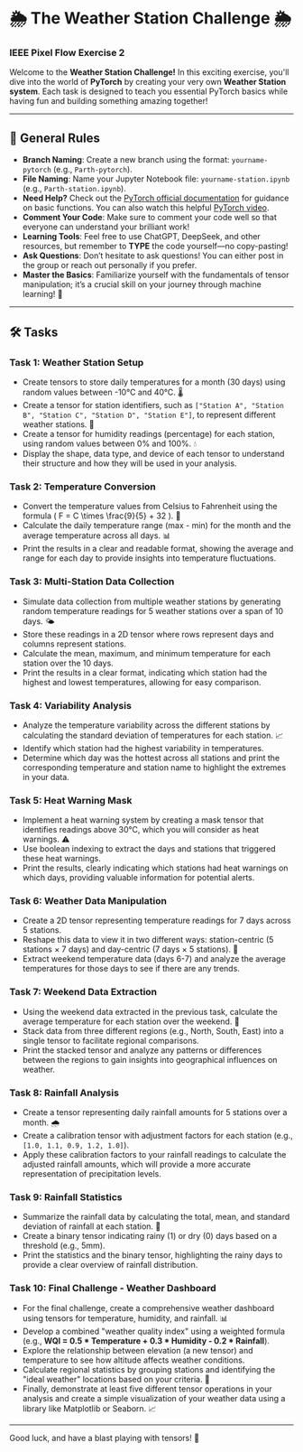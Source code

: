 # 🌦️ The Weather Station Challenge 🌦️
### IEEE Pixel Flow Exercise 2

Welcome to the **Weather Station Challenge!** In this exciting exercise, you'll dive into the world of **PyTorch** by creating your very own **Weather Station system**. Each task is designed to teach you essential PyTorch basics while having fun and building something amazing together!

---

## 🚀 General Rules
- **Branch Naming**: Create a new branch using the format: `yourname-pytorch` (e.g., `Parth-pytorch`).
- **File Naming**: Name your Jupyter Notebook file: `yourname-station.ipynb` (e.g., `Parth-station.ipynb`).
- **Need Help?** Check out the [PyTorch official documentation](https://pytorch.org/docs/stable/index.html) for guidance on basic functions. You can also watch this helpful [PyTorch video](https://youtu.be/Z_ikDlimN6A?feature=shared).
- **Comment Your Code**: Make sure to comment your code well so that everyone can understand your brilliant work!
- **Learning Tools**: Feel free to use ChatGPT, DeepSeek, and other resources, but remember to **TYPE** the code yourself—no copy-pasting!
- **Ask Questions**: Don’t hesitate to ask questions! You can either post in the group or reach out personally if you prefer.
- **Master the Basics**: Familiarize yourself with the fundamentals of tensor manipulation; it’s a crucial skill on your journey through machine learning! 🌟

---

## 🛠️ Tasks

### Task 1: Weather Station Setup
- Create tensors to store daily temperatures for a month (30 days) using random values between -10°C and 40°C. 🌡️
- Create a tensor for station identifiers, such as `["Station A", "Station B", "Station C", "Station D", "Station E"]`, to represent different weather stations. 🏢
- Create a tensor for humidity readings (percentage) for each station, using random values between 0% and 100%. 💧
- Display the shape, data type, and device of each tensor to understand their structure and how they will be used in your analysis.

### Task 2: Temperature Conversion
- Convert the temperature values from Celsius to Fahrenheit using the formula \( F = C \times \frac{9}{5} + 32 \). 🔄
- Calculate the daily temperature range (max - min) for the month and the average temperature across all days. 📊
- Print the results in a clear and readable format, showing the average and range for each day to provide insights into temperature fluctuations.

### Task 3: Multi-Station Data Collection
- Simulate data collection from multiple weather stations by generating random temperature readings for 5 weather stations over a span of 10 days. 🌤️
- Store these readings in a 2D tensor where rows represent days and columns represent stations.
- Calculate the mean, maximum, and minimum temperature for each station over the 10 days.
- Print the results in a clear format, indicating which station had the highest and lowest temperatures, allowing for easy comparison.

### Task 4: Variability Analysis
- Analyze the temperature variability across the different stations by calculating the standard deviation of temperatures for each station. 📈
- Identify which station had the highest variability in temperatures.
- Determine which day was the hottest across all stations and print the corresponding temperature and station name to highlight the extremes in your data.

### Task 5: Heat Warning Mask
- Implement a heat warning system by creating a mask tensor that identifies readings above 30°C, which you will consider as heat warnings. ⚠️
- Use boolean indexing to extract the days and stations that triggered these heat warnings.
- Print the results, clearly indicating which stations had heat warnings on which days, providing valuable information for potential alerts.

### Task 6: Weather Data Manipulation
- Create a 2D tensor representing temperature readings for 7 days across 5 stations.
- Reshape this data to view it in two different ways: station-centric (5 stations × 7 days) and day-centric (7 days × 5 stations). 📅
- Extract weekend temperature data (days 6-7) and analyze the average temperatures for those days to see if there are any trends.

### Task 7: Weekend Data Extraction
- Using the weekend data extracted in the previous task, calculate the average temperature for each station over the weekend. 🛌
- Stack data from three different regions (e.g., North, South, East) into a single tensor to facilitate regional comparisons.
- Print the stacked tensor and analyze any patterns or differences between the regions to gain insights into geographical influences on weather.

### Task 8: Rainfall Analysis
- Create a tensor representing daily rainfall amounts for 5 stations over a month. 🌧️
- Create a calibration tensor with adjustment factors for each station (e.g., `[1.0, 1.1, 0.9, 1.2, 1.0]`).
- Apply these calibration factors to your rainfall readings to calculate the adjusted rainfall amounts, which will provide a more accurate representation of precipitation levels.

### Task 9: Rainfall Statistics
- Summarize the rainfall data by calculating the total, mean, and standard deviation of rainfall at each station. 📏
- Create a binary tensor indicating rainy (1) or dry (0) days based on a threshold (e.g., 5mm).
- Print the statistics and the binary tensor, highlighting the rainy days to provide a clear overview of rainfall distribution.

### Task 10: Final Challenge - Weather Dashboard
- For the final challenge, create a comprehensive weather dashboard using tensors for temperature, humidity, and rainfall. 📊
- Develop a combined "weather quality index" using a weighted formula (e.g., **WQI = 0.5 * Temperature + 0.3 * Humidity - 0.2 * Rainfall**).
- Explore the relationship between elevation (a new tensor) and temperature to see how altitude affects weather conditions.
- Calculate regional statistics by grouping stations and identifying the "ideal weather" locations based on your criteria. 🌈
- Finally, demonstrate at least five different tensor operations in your analysis and create a simple visualization of your weather data using a library like Matplotlib or Seaborn. 📈

---

Good luck, and have a blast playing with tensors! 🌟